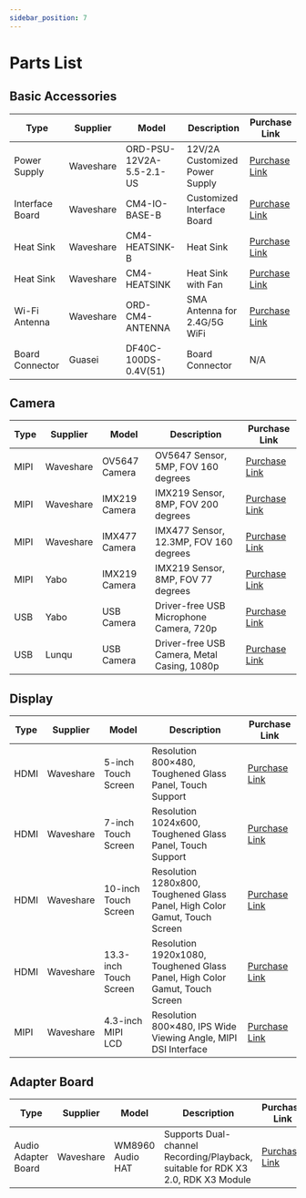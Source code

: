 ```yaml
---
sidebar_position: 7
---
```

# Parts List

## Basic Accessories

| Type      | Supplier | Model                   | Description                   | Purchase Link                                                |
| --------- | -------- | ----------------------- | ----------------------------- | ------------------------------------------------------------ |
| Power Supply | Waveshare | ORD-PSU-12V2A-5.5-2.1-US | 12V/2A Customized Power Supply | [Purchase Link](https://www.waveshare.net/shop/ORD-PSU-12V2A-5.5-2.1-US.htm) |
| Interface Board | Waveshare | CM4-IO-BASE-B            | Customized Interface Board    | [Purchase Link](https://www.waveshare.net/shop/CM4-IO-BASE-B.htm) |
| Heat Sink | Waveshare | CM4-HEATSINK-B           | Heat Sink                     | [Purchase Link](https://www.waveshare.net/shop/CM4-HEATSINK-B.htm) |
| Heat Sink | Waveshare | CM4-HEATSINK             | Heat Sink with Fan            | [Purchase Link](https://www.waveshare.net/shop/CM4-FAN-3007-5V.htm) |
| Wi-Fi Antenna | Waveshare | ORD-CM4-ANTENNA          | SMA Antenna for 2.4G/5G WiFi  | [Purchase Link](https://www.waveshare.net/shop/ORD-CM4-ANTENNA.htm) |
| Board Connector | Guasei | DF40C-100DS-0.4V(51)     | Board Connector               | N/A                                                          |

## <span id="camera"/>Camera

| Type | Supplier | Model         | Description                           | Purchase Link                                                |
| ---- | -------- | -------------- | -------------------------------------- | ------------------------------------------------------------ |
| MIPI | Waveshare | OV5647 Camera  | OV5647 Sensor, 5MP, FOV 160 degrees    | [Purchase Link](https://www.waveshare.net/shop/RPi-Camera-G.htm)  |
| MIPI | Waveshare | IMX219 Camera  | IMX219 Sensor, 8MP, FOV 200 degrees    | [Purchase Link](https://www.waveshare.net/shop/IMX219-200-Camera.htm) |
| MIPI | Waveshare | IMX477 Camera  | IMX477 Sensor, 12.3MP, FOV 160 degrees | [Purchase Link](https://www.waveshare.net/shop/IMX477-160-12.3MP-Camera.htm) |
| MIPI | Yabo     | IMX219 Camera  | IMX219 Sensor, 8MP, FOV 77 degrees     | [Purchase Link](https://detail.tmall.com/item.htm?abbucket=2&id=710344235988&rn=f64e2bbcef718a13a9f9c261124febd2&spm=a1z10.5-b-s.w4011-22651484606.110.4df82edcjJ7wap) |
| USB  | Yabo     | USB Camera     | Driver-free USB Microphone Camera, 720p | [Purchase Link](https://detail.tmall.com/item.htm?abbucket=2&id=633040443710&rn=ed9c7f0eecc103e742248e32a32ba62e&spm=a1z10.5-b-s.w4011-22651484606.152.c3406a83G6l62o) |
| USB  | Lunqu    | USB Camera     | Driver-free USB Camera, Metal Casing, 1080p | [Purchase Link](https://detail.tmall.com/item.htm?abbucket=12&id=666156389569&ns=1&spm=a230r.1.14.1.13e570f3eFF1sJ&skuId=4972914294771) |


## Display

| Type | Supplier | Model                 | Description                        | Purchase Link                                                |
| ---- | -------- | --------------------- | -----------------------------------| ------------------------------------------------------------ |
| HDMI | Waveshare | 5-inch Touch Screen    | Resolution 800×480, Toughened Glass Panel, Touch Support | [Purchase Link](https://www.waveshare.net/shop/5inch-HDMI-LCD-H.htm) |
| HDMI | Waveshare | 7-inch Touch Screen    | Resolution 1024x600, Toughened Glass Panel, Touch Support | [Purchase Link](https://www.waveshare.net/shop/7inch-HDMI-LCD-H.htm) |
| HDMI | Waveshare | 10-inch Touch Screen   | Resolution 1280x800, Toughened Glass Panel, High Color Gamut, Touch Screen | [Purchase Link](https://www.waveshare.net/shop/10.1HP-CAPLCD-Monitor.htm) |
| HDMI | Waveshare | 13.3-inch Touch Screen | Resolution 1920x1080, Toughened Glass Panel, High Color Gamut, Touch Screen | [Purchase Link](https://www.waveshare.net/shop/13.3inch-HDMI-LCD-H-with-Holder-V2.htm) |
| MIPI | Waveshare | 4.3-inch MIPI LCD     | Resolution 800×480, IPS Wide Viewing Angle, MIPI DSI Interface | [Purchase Link](https://www.waveshare.net/shop/4.3inch-DSI-LCD.htm) |

## Adapter Board

| Type | Supplier | Model         | Description                   | Purchase Link |
| ---- | -------- | ------------- | ----------------------------- | ------------- |
| Audio Adapter Board | Waveshare | WM8960 Audio HAT  | Supports Dual-channel Recording/Playback, suitable for RDK X3 2.0, RDK X3 Module | [Purchase Link](https://www.waveshare.net/shop/WM8960-Audio-HAT.htm)  |